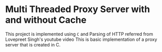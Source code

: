 <h1>Multi Threaded Proxy Server with and without Cache</h1>

This project is implemented using `C` and Parsing of HTTP referred from Lovepreet Singh's youtube video
This is basic implementation of a proxy server that is created in C.



